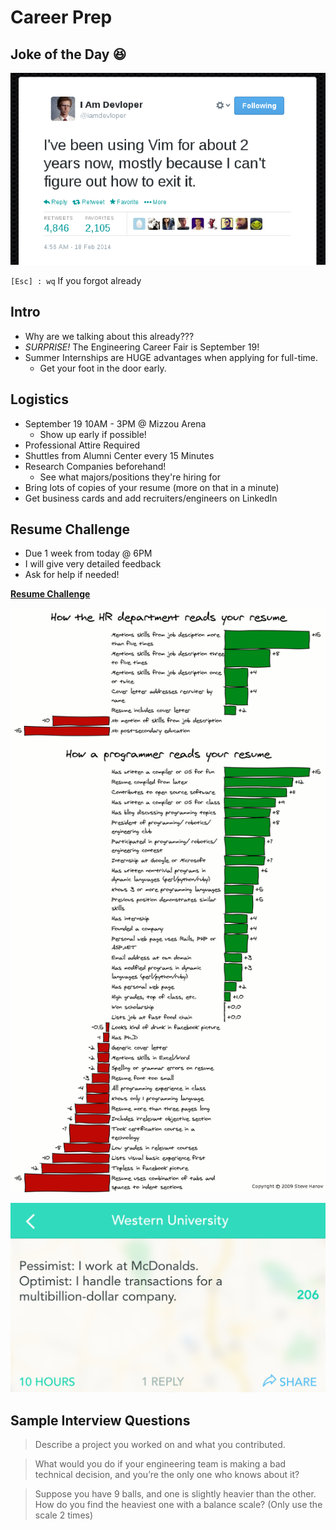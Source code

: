 # Career Prep

## Joke of the Day 😆

![Vim](HumorVim.png)

`[Esc] : wq` If you forgot already

## Intro

- Why are we talking about this already???
- *SURPRISE!* The Engineering Career Fair is September 19!
- Summer Internships are HUGE advantages when applying for full-time.
    - Get your foot in the door early.

## Logistics

- September 19 10AM - 3PM @ Mizzou Arena
    - Show up early if possible!
- Professional Attire Required
- Shuttles from Alumni Center every 15 Minutes
- Research Companies beforehand!
    - See what majors/positions they're hiring for
- Bring lots of copies of your resume (more on that in a minute)
- Get business cards and add recruiters/engineers on LinkedIn

## Resume Challenge

- Due 1 week from today @ 6PM
- I will give very detailed feedback
- Ask for help if needed!

**[Resume Challenge](ResumeChallenge.md)**

![ResumeComic](ResumeComic.png)

![Yik Yak](YikYak.png)

## Sample Interview Questions

> Describe a project you worked on and what you contributed.

> What would you do if your engineering team is making a bad technical decision, and you’re the only one who knows about it?

> Suppose you have 9 balls, and one is slightly heavier than the other. How do you find the heaviest one with a balance scale? (Only use the scale 2 times)